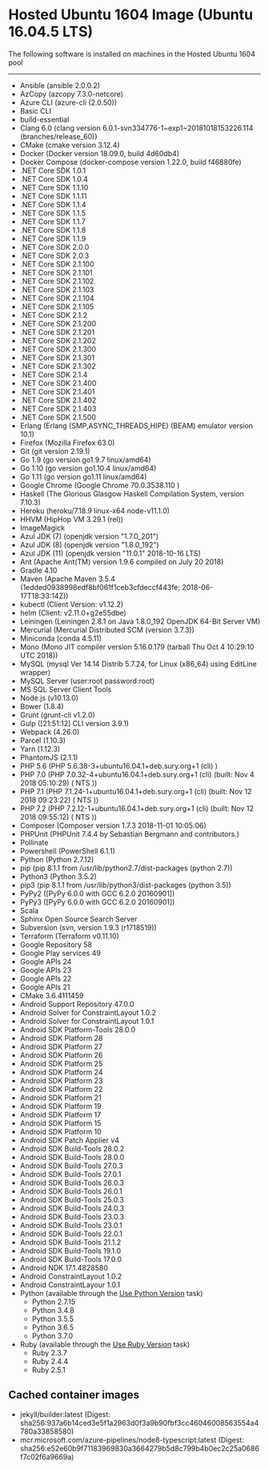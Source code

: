 # Hosted Ubuntu 1604 Image (Ubuntu 16.04.5 LTS)
The following software is installed on machines in the Hosted Ubuntu 1604 pool
***
- Ansible (ansible 2.0.0.2)
- AzCopy (azcopy 7.3.0-netcore)
- Azure CLI (azure-cli (2.0.50))
- Basic CLI
- build-essential
- Clang 6.0 (clang version 6.0.1-svn334776-1~exp1~20181018153226.114 (branches/release_60))
- CMake (cmake version 3.12.4)
- Docker (Docker version 18.09.0, build 4d60db4)
- Docker Compose (docker-compose version 1.22.0, build f46880fe)
- .NET Core SDK 1.0.1
- .NET Core SDK 1.0.4
- .NET Core SDK 1.1.10
- .NET Core SDK 1.1.11
- .NET Core SDK 1.1.4
- .NET Core SDK 1.1.5
- .NET Core SDK 1.1.7
- .NET Core SDK 1.1.8
- .NET Core SDK 1.1.9
- .NET Core SDK 2.0.0
- .NET Core SDK 2.0.3
- .NET Core SDK 2.1.100
- .NET Core SDK 2.1.101
- .NET Core SDK 2.1.102
- .NET Core SDK 2.1.103
- .NET Core SDK 2.1.104
- .NET Core SDK 2.1.105
- .NET Core SDK 2.1.2
- .NET Core SDK 2.1.200
- .NET Core SDK 2.1.201
- .NET Core SDK 2.1.202
- .NET Core SDK 2.1.300
- .NET Core SDK 2.1.301
- .NET Core SDK 2.1.302
- .NET Core SDK 2.1.4
- .NET Core SDK 2.1.400
- .NET Core SDK 2.1.401
- .NET Core SDK 2.1.402
- .NET Core SDK 2.1.403
- .NET Core SDK 2.1.500
- Erlang (Erlang (SMP,ASYNC_THREADS,HIPE) (BEAM) emulator version 10.1)
- Firefox (Mozilla Firefox 63.0)
- Git (git version 2.19.1)
- Go 1.9 (go version go1.9.7 linux/amd64)
- Go 1.10 (go version go1.10.4 linux/amd64)
- Go 1.11 (go version go1.11 linux/amd64)
- Google Chrome (Google Chrome 70.0.3538.110 )
- Haskell (The Glorious Glasgow Haskell Compilation System, version 7.10.3)
- Heroku (heroku/7.18.9 linux-x64 node-v11.1.0)
- HHVM (HipHop VM 3.29.1 (rel))
- ImageMagick
- Azul JDK (7) (openjdk version "1.7.0_201")
- Azul JDK (8) (openjdk version "1.8.0_192")
- Azul JDK (11) (openjdk version "11.0.1" 2018-10-16 LTS)
- Ant (Apache Ant(TM) version 1.9.6 compiled on July 20 2018)
- Gradle 4.10
- Maven (Apache Maven 3.5.4 (1edded0938998edf8bf061f1ceb3cfdeccf443fe; 2018-06-17T18:33:14Z))
- kubectl (Client Version: v1.12.2)
- helm (Client: v2.11.0+g2e55dbe)
- Leiningen (Leiningen 2.8.1 on Java 1.8.0_192 OpenJDK 64-Bit Server VM)
- Mercurial (Mercurial Distributed SCM (version 3.7.3))
- Miniconda (conda 4.5.11)
- Mono (Mono JIT compiler version 5.16.0.179 (tarball Thu Oct  4 10:29:10 UTC 2018))
- MySQL (mysql  Ver 14.14 Distrib 5.7.24, for Linux (x86_64) using  EditLine wrapper)
- MySQL Server (user:root password:root)
- MS SQL Server Client Tools
- Node.js (v10.13.0)
- Bower (1.8.4)
- Grunt (grunt-cli v1.2.0)
- Gulp ([21:51:12] CLI version 3.9.1)
- Webpack (4.26.0)
- Parcel (1.10.3)
- Yarn (1.12.3)
- PhantomJS (2.1.1)
- PHP 5.6 (PHP 5.6.38-3+ubuntu16.04.1+deb.sury.org+1 (cli) )
- PHP 7.0 (PHP 7.0.32-4+ubuntu16.04.1+deb.sury.org+1 (cli) (built: Nov  4 2018 05:10:29) ( NTS ))
- PHP 7.1 (PHP 7.1.24-1+ubuntu16.04.1+deb.sury.org+1 (cli) (built: Nov 12 2018 09:23:22) ( NTS ))
- PHP 7.2 (PHP 7.2.12-1+ubuntu16.04.1+deb.sury.org+1 (cli) (built: Nov 12 2018 09:55:12) ( NTS ))
- Composer  (Composer version 1.7.3 2018-11-01 10:05:06)
- PHPUnit (PHPUnit 7.4.4 by Sebastian Bergmann and contributors.)
- Pollinate
- Powershell (PowerShell 6.1.1)
- Python (Python 2.7.12)
- pip (pip 8.1.1 from /usr/lib/python2.7/dist-packages (python 2.7))
- Python3 (Python 3.5.2)
- pip3 (pip 8.1.1 from /usr/lib/python3/dist-packages (python 3.5))
- PyPy2 ([PyPy 6.0.0 with GCC 6.2.0 20160901])
- PyPy3 ([PyPy 6.0.0 with GCC 6.2.0 20160901])
- Scala
- Sphinx Open Source Search Server
- Subversion (svn, version 1.9.3 (r1718519))
- Terraform (Terraform v0.11.10)
- Google Repository 58
- Google Play services 49
- Google APIs 24
- Google APIs 23
- Google APIs 22
- Google APIs 21
- CMake 3.6.4111459
- Android Support Repository 47.0.0
- Android Solver for ConstraintLayout 1.0.2
- Android Solver for ConstraintLayout 1.0.1
- Android SDK Platform-Tools 28.0.0
- Android SDK Platform 28
- Android SDK Platform 27
- Android SDK Platform 26
- Android SDK Platform 25
- Android SDK Platform 24
- Android SDK Platform 23
- Android SDK Platform 22
- Android SDK Platform 21
- Android SDK Platform 19
- Android SDK Platform 17
- Android SDK Platform 15
- Android SDK Platform 10
- Android SDK Patch Applier v4
- Android SDK Build-Tools 28.0.2
- Android SDK Build-Tools 28.0.0
- Android SDK Build-Tools 27.0.3
- Android SDK Build-Tools 27.0.1
- Android SDK Build-Tools 26.0.3
- Android SDK Build-Tools 26.0.1
- Android SDK Build-Tools 25.0.3
- Android SDK Build-Tools 24.0.3
- Android SDK Build-Tools 23.0.3
- Android SDK Build-Tools 23.0.1
- Android SDK Build-Tools 22.0.1
- Android SDK Build-Tools 21.1.2
- Android SDK Build-Tools 19.1.0
- Android SDK Build-Tools 17.0.0
- Android NDK 17.1.4828580
- Android ConstraintLayout 1.0.2
- Android ConstraintLayour 1.0.1
- Python (available through the [Use Python Version](https://go.microsoft.com/fwlink/?linkid=871498) task)
  - Python 2.7.15
  - Python 3.4.8
  - Python 3.5.5
  - Python 3.6.5
  - Python 3.7.0
- Ruby (available through the [Use Ruby Version](https://go.microsoft.com/fwlink/?linkid=2005989) task)
  - Ruby 2.3.7
  - Ruby 2.4.4
  - Ruby 2.5.1
## Cached container images
- jekyll/builder:latest (Digest: sha256:937a6b14ced3e5f1a2963d0f3a9b90fbf3cc46046008563554a4780a33858580)
- mcr.microsoft.com/azure-pipelines/node8-typescript:latest (Digest: sha256:e52e60b9f71183969830a3664279b5d8c799b4b0ec2c25a0686f7c02f6a9669a)
